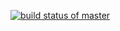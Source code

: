 [![build status of master](https://travis-ci.org/Sashidhar-madiraju/Triangle537.svg?branch=master)](https://travis-ci.org/Sashidhar-madiraju/Triangle537)
